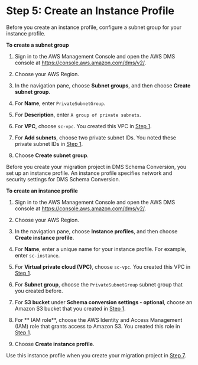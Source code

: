 # Step 5: Create an Instance Profile<a name="schema-conversion-sql-server-aurora-postgresql-step-5"></a>

Before you create an instance profile, configure a subnet group for your instance profile\.

 **To create a subnet group** 

1. Sign in to the AWS Management Console and open the AWS DMS console at [https://console\.aws\.amazon\.com/dms/v2/](https://console.aws.amazon.com/dms/v2/)\.

1. Choose your AWS Region\.

1. In the navigation pane, choose **Subnet groups**, and then choose **Create subnet group**\.

1. For **Name**, enter `PrivateSubnetGroup`\.

1. For **Description**, enter `A group of private subnets`\.

1. For **VPC**, choose `sc-vpc`\. You created this VPC in [Step 1](schema-conversion-sql-server-aurora-postgresql-step-1.md)\.

1. For **Add subnets**, choose two private subnet IDs\. You noted these private subnet IDs in [Step 1](schema-conversion-sql-server-aurora-postgresql-step-1.md)\.

1. Choose **Create subnet group**\.

Before you create your migration project in DMS Schema Conversion, you set up an instance profile\. An instance profile specifies network and security settings for DMS Schema Conversion\.

 **To create an instance profile** 

1. Sign in to the AWS Management Console and open the AWS DMS console at [https://console\.aws\.amazon\.com/dms/v2/](https://console.aws.amazon.com/dms/v2/)\.

1. Choose your AWS Region\.

1. In the navigation pane, choose **Instance profiles**, and then choose **Create instance profile**\.

1. For **Name**, enter a unique name for your instance profile\. For example, enter `sc-instance`\.

1. For **Virtual private cloud \(VPC\)**, choose `sc-vpc`\. You created this VPC in [Step 1](schema-conversion-sql-server-aurora-postgresql-step-1.md)\.

1. For **Subnet group**, choose the `PrivateSubnetGroup` subnet group that you created before\.

1. For **S3 bucket** under **Schema conversion settings \- optional**, choose an Amazon S3 bucket that you created in [Step 1](schema-conversion-sql-server-aurora-postgresql-step-1.md)\.

1. For ** IAM role**, choose the AWS Identity and Access Management \(IAM\) role that grants access to Amazon S3\. You created this role in [Step 1](schema-conversion-sql-server-aurora-postgresql-step-1.md)\.

1. Choose **Create instance profile**\.

Use this instance profile when you create your migration project in [Step 7](schema-conversion-sql-server-aurora-postgresql-step-7.md)\.